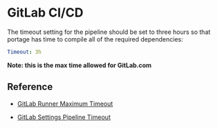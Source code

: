 # GitLab CI/CD

The timeout setting for the pipeline should be set to three hours so that
portage has time to compile all of the required dependencies:

```yml
Timeout: 3h
```

**Note: this is the max time allowed for GitLab.com**

## Reference

- [GitLab Runner Maximum Timeout](https://gitlab.com/help/ci/runners/README.html#setting-maximum-job-timeout-for-a-runner)

- [GitLab Settings Pipeline Timeout](https://gitlab.com/help/ci/pipelines/settings#timeout)
